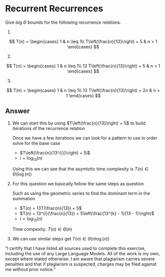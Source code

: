 # Recurrent Recurrences

Give big $\Theta$ bounds for the following recurrence relations.

1.
$$ T(n) =
    \begin{cases}
        1 & n \leq 1\\
        T\left(\frac{n}{13}\right) + 5 & n > 1
    \end{cases}
$$

2.
$$ T(n) =
    \begin{cases}
        1 & n \leq 1\\
        13 T\left(\frac{n}{13}\right) + 5 & n > 1
    \end{cases}
$$

3.
$$ T(n) =
    \begin{cases}
        1 & n \leq 1\\
        13 T\left(\frac{n}{13}\right) + 2n & n > 1
    \end{cases}
$$


## Answer
1. We can start this by using $T\left(\frac{n}{13}\right) + 5$ to build iterations of the recurrence relation

   Once we have a few iterations we can look for a pattern to use in order solve for the base case

      - $T\left(\frac{n}{13^{i}}\right) + 5i$
      - $i = \log_{13}(n)$
   
   Using this we can see that the asymtotic time complexity is $T(n) \in \Theta(\log(n))$

2. For this question we basically follow the same steps as question

   Such as using the geometric series to find the dominant term in the summation
   
      - $T(n) = 13T(\frac{n}{13}) + 5$
      - $T(n) = 13^{i}(\frac{n}{13}) + 5\left(\frac{13^{k} - 1}{13 - 1}\right)$
      - $i = log_{13}(n)$

   Time compexity: $T(n) \in \Theta(n)$

3. We can use similar steps get $T(n) \in \Theta(n\log(n))$

“I certify that I have listed all sources used to complete this exercise, including the use
of any Large Language Models. All of the work is my own, except where stated
otherwise. I am aware that plagiarism carries severe penalties and that if plagiarism is
suspected, charges may be filed against me without prior notice.”
